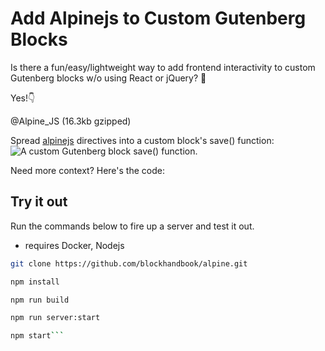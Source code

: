 # Add Alpinejs to Custom Gutenberg Blocks

Is there a fun/easy/lightweight way to add frontend interactivity to custom Gutenberg blocks w/o using React or jQuery? 🤔

Yes!👇

@Alpine_JS (16.3kb gzipped)

Spread [alpinejs](https://alpinejs.dev/) directives into a custom block's save() function:
![A custom Gutenberg block save() function.](https://blockhandbook.com/wp-content/uploads/2021/09/Screen-Shot-2021-09-13-at-1.11.07-PM.png)

Need more context?  Here's the code:

## Try it out

Run the commands below to fire up a server and test it out.

* requires Docker, Nodejs

```bash
git clone https://github.com/blockhandbook/alpine.git

npm install

npm run build

npm run server:start

npm start```

